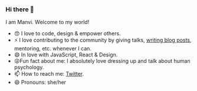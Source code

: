 ### Hi there 👋 

I am Manvi. Welcome to my world! 
<!--
**The-lady-developer/The-lady-developer** is a ✨ _special_ ✨ repository because its `README.md` (this file) appears on your GitHub profile. -->
- :kissing_smiling_eyes: I love to code, design & empower others.
- ⚡ I love contributing to the community by giving talks, [writing blog posts](https://medium.com/@manvisinghwal), mentoring, etc. whenever I can.
- :smile: In love with JavaScript, React & Design. 
- :stuck_out_tongue_winking_eye:Fun fact about me: I absolutely love dressing up and talk about human psychology.
- 📫 How to reach me: [Twitter](https://twitter.com/manvisinghwal).
- 😄 Pronouns: she/her

